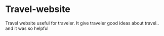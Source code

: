 # Travel-website
Travel website useful for traveler.
It give traveler good ideas about travel.. 
and it was so helpful
